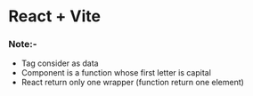 # React + Vite

### Note:-

-   Tag consider as data
-   Component is a function whose first letter is capital
-   React return only one wrapper (function return one element)
